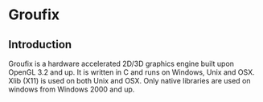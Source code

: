 # Groufix

## Introduction

Groufix is a hardware accelerated 2D/3D graphics engine built upon OpenGL 3.2 and up. It is written in C and runs on Windows, Unix and OSX. Xlib (X11) is used on both Unix and OSX. Only native libraries are used on windows from Windows 2000 and up.
